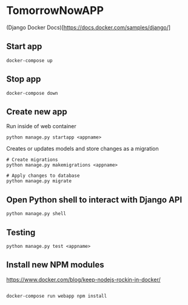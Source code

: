 # TomorrowNowAPP

(Django Docker Docs)[https://docs.docker.com/samples/django/]


## Start app
```
docker-compose up
```

## Stop app
```
docker-compose down
```

## Create new app
Run inside of web container
```
python manage.py startapp <appname>
```

Creates or updates models and store changes as a migration
```
# Create migrations
python manage.py makemigrations <appname>

# Apply changes to database
python manage.py migrate
```

## Open Python shell to interact with Django API
```
python manage.py shell
```

## Testing
```
python manage.py test <appname>
```


## Install new NPM modules

<https://www.docker.com/blog/keep-nodejs-rockin-in-docker/>

```bash

docker-compose run webapp npm install

```
